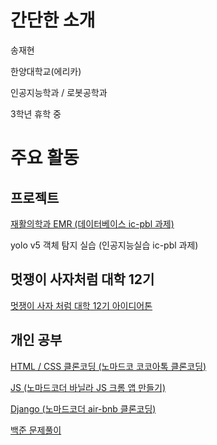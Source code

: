# 간단한 소개

송재현

한양대학교(에리카) 

인공지능학과 / 로봇공학과

3학년 휴학 중

# 주요 활동  


## 프로젝트

[재활의학과 EMR (데이터베이스 ic-pbl 과제)](https://github.com/mongsam2/emr)

 yolo v5 객체 탐지 실습 (인공지능실습 ic-pbl 과제)  
 

## 멋쟁이 사자처럼 대학 12기

[멋쟁이 사자 처럼 대학 12기 아이디어톤](https://github.com/mongsam2/Living-Together)  


## 개인 공부

[HTML / CSS 클론코딩 (노마드코 코코아톡 클론코딩)](https://github.com/mongsam2/kokoa-clone)

[JS (노마드코더 바닐라 JS 크롬 앱 만들기)](https://github.com/mongsam2/js-app)

[Django (노마드코더 air-bnb 클론코딩)](https://github.com/mongsam2/airbnb-clone)

[백준 문제풀이](https://github.com/mongsam2/Baekjoon)
